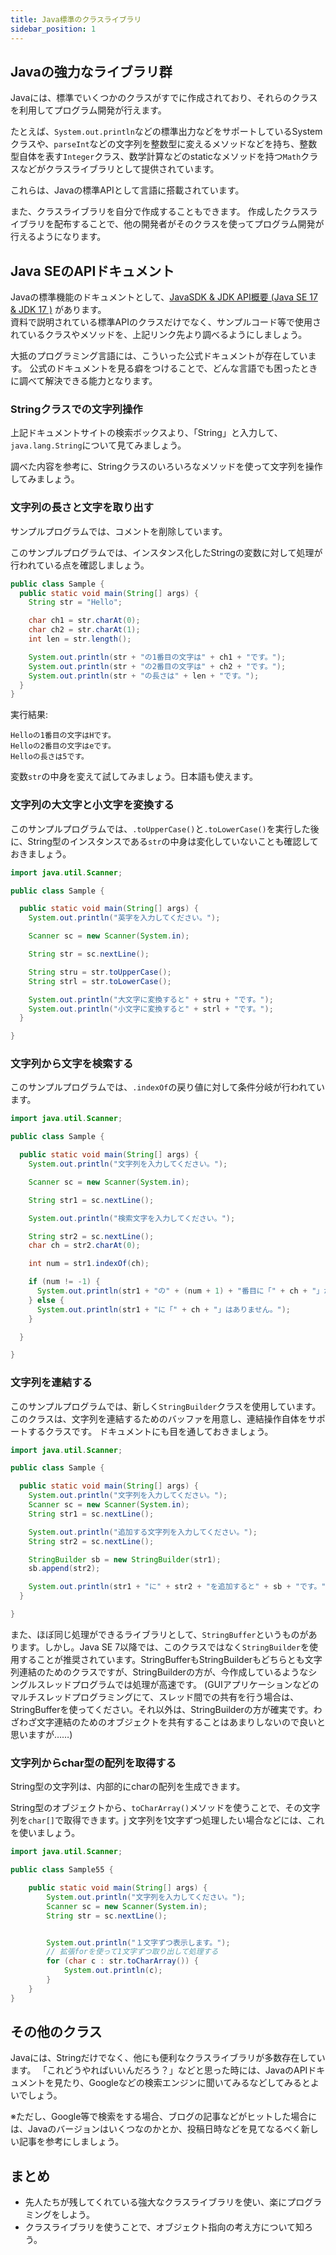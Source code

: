 ```yaml
---
title: Java標準のクラスライブラリ
sidebar_position: 1
---
```


## Javaの強力なライブラリ群

Javaには、標準でいくつかのクラスがすでに作成されており、それらのクラスを利用してプログラム開発が行えます。

たとえば、`System.out.println`などの標準出力などをサポートしているSystemクラスや、`parseInt`などの文字列を整数型に変えるメソッドなどを持ち、整数型自体を表す`Integer`クラス、数学計算などのstaticなメソッドを持つ`Math`クラスなどがクラスライブラリとして提供されています。

これらは、Javaの標準APIとして言語に搭載されています。

また、クラスライブラリを自分で作成することもできます。
作成したクラスライブラリを配布することで、他の開発者がそのクラスを使ってプログラム開発が行えるようになります。

## Java SEのAPIドキュメント

Javaの標準機能のドキュメントとして、<a href="https://docs.oracle.com/javase/jp/17/docs/api/index.html" target="_blank">JavaSDK & JDK API概要 (Java SE 17 & JDK 17 )</a> があります。  
資料で説明されている標準APIのクラスだけでなく、サンプルコード等で使用されているクラスやメソッドを、上記リンク先より調べるようにしましょう。

大抵のプログラミング言語には、こういった公式ドキュメントが存在しています。
公式のドキュメントを見る癖をつけることで、どんな言語でも困ったときに調べて解決できる能力となります。

### Stringクラスでの文字列操作

上記ドキュメントサイトの検索ボックスより、「String」と入力して、`java.lang.String`について見てみましょう。

調べた内容を参考に、Stringクラスのいろいろなメソッドを使って文字列を操作してみましょう。

### 文字列の長さと文字を取り出す

サンプルプログラムでは、コメントを削除しています。

このサンプルプログラムでは、インスタンス化したStringの変数に対して処理が行われている点を確認しましょう。

```java
public class Sample {
  public static void main(String[] args) {
    String str = "Hello";

    char ch1 = str.charAt(0);
    char ch2 = str.charAt(1);
    int len = str.length();

    System.out.println(str + "の1番目の文字は" + ch1 + "です。");
    System.out.println(str + "の2番目の文字は" + ch2 + "です。");
    System.out.println(str + "の長さは" + len + "です。");
  }
}
```

実行結果:

```
Helloの1番目の文字はHです。
Helloの2番目の文字はeです。
Helloの長さは5です。
```

変数`str`の中身を変えて試してみましょう。日本語も使えます。


### 文字列の大文字と小文字を変換する

このサンプルプログラムでは、`.toUpperCase()`と`.toLowerCase()`を実行した後に、String型のインスタンスである`str`の中身は変化していないことも確認しておきましょう。

```java
import java.util.Scanner;

public class Sample {

  public static void main(String[] args) {
    System.out.println("英字を入力してください。");

    Scanner sc = new Scanner(System.in);

    String str = sc.nextLine();

    String stru = str.toUpperCase();
    String strl = str.toLowerCase();

    System.out.println("大文字に変換すると" + stru + "です。");
    System.out.println("小文字に変換すると" + strl + "です。");
  }

}
```

### 文字列から文字を検索する

このサンプルプログラムでは、`.indexOf`の戻り値に対して条件分岐が行われています。

```java
import java.util.Scanner;

public class Sample {

  public static void main(String[] args) {
    System.out.println("文字列を入力してください。");

    Scanner sc = new Scanner(System.in);

    String str1 = sc.nextLine();

    System.out.println("検索文字を入力してください。");

    String str2 = sc.nextLine();
    char ch = str2.charAt(0);

    int num = str1.indexOf(ch);

    if (num != -1) {
      System.out.println(str1 + "の" + (num + 1) + "番目に「" + ch + "」がみつかりました。");
    } else {
      System.out.println(str1 + "に「" + ch + "」はありません。");
    }

  }

}
```


### 文字列を連結する

このサンプルプログラムでは、新しく`StringBuilder`クラスを使用しています。このクラスは、文字列を連結するためのバッファを用意し、連結操作自体をサポートするクラスです。
ドキュメントにも目を通しておきましょう。

```java
import java.util.Scanner;

public class Sample {

  public static void main(String[] args) {
    System.out.println("文字列を入力してください。");
    Scanner sc = new Scanner(System.in);
    String str1 = sc.nextLine();

    System.out.println("追加する文字列を入力してください。");
    String str2 = sc.nextLine();

    StringBuilder sb = new StringBuilder(str1);
    sb.append(str2);

    System.out.println(str1 + "に" + str2 + "を追加すると" + sb + "です。");
  }

}
```

また、ほぼ同じ処理ができるライブラリとして、`StringBuffer`というものがあります。しかし。Java SE 7以降では、このクラスではなく`StringBuilder`を使用することが推奨されています。StringBufferもStringBuilderもどちらとも文字列連結のためのクラスですが、StringBuilderの方が、今作成しているようなシングルスレッドプログラムでは処理が高速です。
(GUIアプリケーションなどのマルチスレッドプログラミングにて、スレッド間での共有を行う場合は、StringBufferを使ってください。それ以外は、StringBuilderの方が確実です。わざわざ文字連結のためのオブジェクトを共有することはあまりしないので良いと思いますが……)

### 文字列からchar型の配列を取得する

String型の文字列は、内部的にcharの配列を生成できます。

String型のオブジェクトから、`toCharArray()`メソッドを使うことで、その文字列を`char[]`で取得できます。j
文字列を1文字ずつ処理したい場合などには、これを使いましょう。

```java
import java.util.Scanner;

public class Sample55 {

    public static void main(String[] args) {
        System.out.println("文字列を入力してください。");
        Scanner sc = new Scanner(System.in);
        String str = sc.nextLine();


        System.out.println("１文字ずつ表示します。");
        // 拡張forを使って1文字ずつ取り出して処理する
        for (char c : str.toCharArray()) {
            System.out.println(c);
        }
    }
}
```


## その他のクラス

Javaには、Stringだけでなく、他にも便利なクラスライブラリが多数存在しています。
「これどうやればいいんだろう？」などと思った時には、JavaのAPIドキュメントを見たり、Googleなどの検索エンジンに聞いてみるなどしてみるとよいでしょう。

※ただし、Google等で検索をする場合、ブログの記事などがヒットした場合には、Javaのバージョンはいくつなのかとか、投稿日時などを見てなるべく新しい記事を参考にしましょう。

## まとめ
- 先人たちが残してくれている強大なクラスライブラリを使い、楽にプログラミングをしよう。
- クラスライブラリを使うことで、オブジェクト指向の考え方について知ろう。
